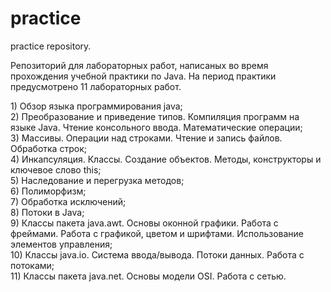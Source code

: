 # practice
practice repository.</br>
<p>Репозиторий для лабораторных работ, написаных во время прохождения учебной практики по Java. На период практики предусмотрено 11 лабораторных работ. </br></p>
<p>1) Обзор языка программирования java; </br>
2) Преобразование и приведение типов. Компиляция программ на языке Java. Чтение консольного ввода. Математические операции;</br>
3) Массивы. Операции над строками. Чтение и запись файлов. Обработка строк;</br>
4) Инкапсуляция. Классы. Создание объектов. Методы, конструкторы и ключевое слово this;</br>
5) Наследование и перегрузка методов;</br>
6) Полиморфизм;</br>
7) Обработка исключений;</br>
8) Потоки в Java;</br>
9) Классы пакета java.awt. Основы оконной графики. Работа с фреймами. Работа с графикой, цветом и шрифтами. Использование элементов управления;</br>
10) Классы java.io. Система ввода/вывода. Потоки данных. Работа с потоками;</br>
11) Классы пакета java.net. Основы модели OSI. Работа с сетью.</br></p>
